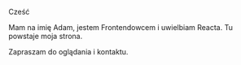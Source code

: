 Cześć

Mam na imię Adam, jestem Frontendowcem i uwielbiam Reacta.
Tu powstaje moja strona.

Zapraszam do oglądania i kontaktu.
